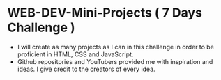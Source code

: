 # WEB-DEV-Mini-Projects ( 7 Days Challenge )

- I will create as many projects as I can in this challenge in order to be proficient in HTML, CSS and JavaScript.
- Github repositories and YouTubers provided me with inspiration and ideas. I give credit to the creators of every idea.
